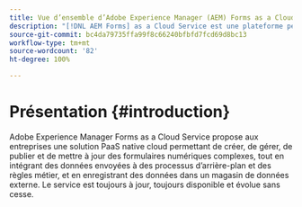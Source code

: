 ```yaml
---
title: Vue d’ensemble d’Adobe Experience Manager (AEM) Forms as a Cloud Service
description: "[!DNL AEM Forms] as a Cloud Service est une plateforme permettant la création, la gestion et la publication de formulaires et de processus métier de niveau professionnel."
source-git-commit: bc4da79735ffa99f8c66240bfbfd7fcd69d8bc13
workflow-type: tm+mt
source-wordcount: '82'
ht-degree: 100%

---
```



# Présentation {#introduction}

Adobe Experience Manager Forms as a Cloud Service propose aux entreprises une solution PaaS native cloud permettant de créer, de gérer, de publier et de mettre à jour des formulaires numériques complexes, tout en intégrant des données envoyées à des processus d’arrière-plan et des règles métier, et en enregistrant des données dans un magasin de données externe. Le service est toujours à jour, toujours disponible et évolue sans cesse.
